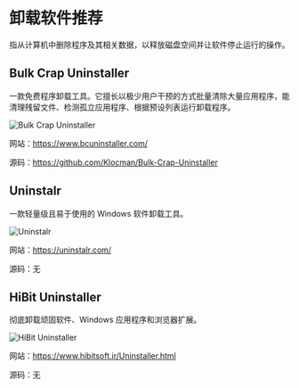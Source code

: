 # 卸载软件推荐

指从计算机中删除程序及其相关数据，以释放磁盘空间并让软件停止运行的操作。

## Bulk Crap Uninstaller

一款免费程序卸载工具。它擅长以极少用户干预的方式批量清除大量应用程序，能清理残留文件、检测孤立应用程序、根据预设列表运行卸载程序。

<ClientOnly><Img src="/images/software/lists/uninstaller/bulk-crap-uninstaller.webp" alt="Bulk Crap Uninstaller" /></ClientOnly>

网站：https://www.bcuninstaller.com/

源码：https://github.com/Klocman/Bulk-Crap-Uninstaller

## Uninstalr

一款轻量级且易于使用的 Windows 软件卸载工具。

<ClientOnly><Img src="/images/software/lists/uninstaller/uninstalr.webp" alt="Uninstalr" /></ClientOnly>

网站：https://uninstalr.com/

源码：无

## HiBit Uninstaller

彻底卸载顽固软件、Windows 应用程序和浏览器扩展。

<ClientOnly><Img src="/images/software/lists/uninstaller/hibit-uninstaller.webp" alt="HiBit Uninstaller" /></ClientOnly>

网站：https://www.hibitsoft.ir/Uninstaller.html

源码：无